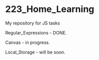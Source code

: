 # 223_Home_Learning
My repository for JS tasks

Regular_Expressions - DONE.

Canvas - in progress.

Local_Storage - will be soon.
